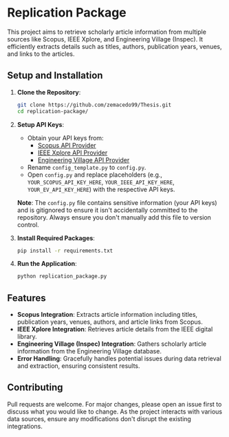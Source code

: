 # Replication Package

This project aims to retrieve scholarly article information from multiple sources like Scopus, IEEE Xplore, and Engineering Village (Inspec). It efficiently extracts details such as titles, authors, publication years, venues, and links to the articles.

## Setup and Installation

1. **Clone the Repository**:
    ```bash
    git clone https://github.com/zemacedo99/Thesis.git
    cd replication-package/
    ```

2. **Setup API Keys**:
    - Obtain your API keys from:
      - [Scopus API Provider](LINK_TO_SCOPUS_PROVIDER)
      - [IEEE Xplore API Provider](LINK_TO_IEEE_PROVIDER)
      - [Engineering Village API Provider](LINK_TO_EV_PROVIDER)
    - Rename `config_template.py` to `config.py`.
    - Open `config.py` and replace placeholders (e.g., `YOUR_SCOPUS_API_KEY_HERE`, `YOUR_IEEE_API_KEY_HERE`, `YOUR_EV_API_KEY_HERE`) with the respective API keys.
   
   **Note**: The `config.py` file contains sensitive information (your API keys) and is gitignored to ensure it isn't accidentally committed to the repository. Always ensure you don't manually add this file to version control.

3. **Install Required Packages**:
    ```bash
    pip install -r requirements.txt
    ```

4. **Run the Application**:
    ```bash
    python replication_package.py
    ```

## Features

- **Scopus Integration**: Extracts article information including titles, publication years, venues, authors, and article links from Scopus.
- **IEEE Xplore Integration**: Retrieves article details from the IEEE digital library.
- **Engineering Village (Inspec) Integration**: Gathers scholarly article information from the Engineering Village database.
- **Error Handling**: Gracefully handles potential issues during data retrieval and extraction, ensuring consistent results.

## Contributing

Pull requests are welcome. For major changes, please open an issue first to discuss what you would like to change. As the project interacts with various data sources, ensure any modifications don't disrupt the existing integrations.

